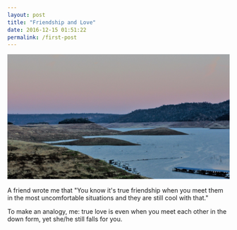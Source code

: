 ```yaml
---
layout: post
title: "Friendship and Love"
date: 2016-12-15 01:51:22
permalink: /first-post
---
```


<span class="image featured"><img src="/images/pic02.JPG" alt=""></span>

A friend wrote me that "You know it's true friendship when you meet them in the most uncomfortable situations and they are still cool with that."

  
To make an analogy, me: true love is even when you meet each other in the down form, yet she/he still falls for you.
